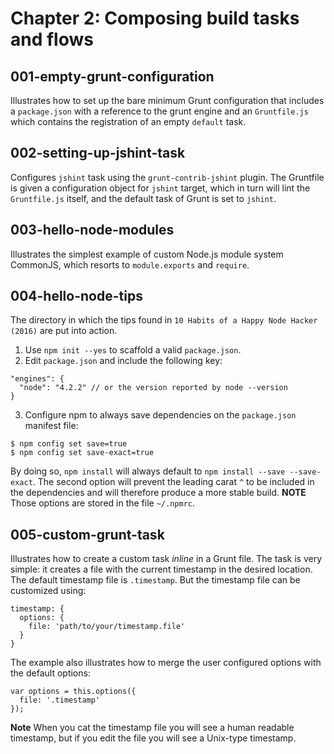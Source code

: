 Chapter 2: Composing build tasks and flows
==========================================

## 001-empty-grunt-configuration
Illustrates how to set up the bare minimum Grunt configuration that includes a `package.json` with a reference to the grunt engine and an `Gruntfile.js` which contains the registration of an empty `default` task.

## 002-setting-up-jshint-task
Configures `jshint` task using the `grunt-contrib-jshint` plugin. The Gruntfile is given a configuration object for `jshint` target, which in turn will lint the `Gruntfile.js` itself, and the default task of Grunt is set to `jshint`.

## 003-hello-node-modules
Illustrates the simplest example of custom Node.js module system CommonJS, which resorts to `module.exports` and `require`.

## 004-hello-node-tips
The directory in which the tips found in `10 Habits of a Happy Node Hacker (2016)` are put into action.
1. Use `npm init --yes` to scaffold a valid `package.json`.
2. Edit `package.json` and include the following key:
```
"engines": {
  "node": "4.2.2" // or the version reported by node --version
}
```
3. Configure npm to always save dependencies on the `package.json` manifest file:
```
$ npm config set save=true
$ npm config set save-exact=true
```
By doing so, `npm install` will always default to `npm install --save --save-exact`.
The second option will prevent the leading carat `^` to be included in the dependencies and will therefore produce a more stable build.
**NOTE**
Those options are stored in the file `~/.npmrc`.

## 005-custom-grunt-task
Illustrates how to create a custom task *inline* in a Grunt file. The task is very simple: it creates a file with the current timestamp in the desired location.
The default timestamp file is `.timestamp`. But the timestamp  file can be customized using:
```
timestamp: {
  options: {
    file: 'path/to/your/timestamp.file'
  }
}
```
The example also illustrates how to merge the user configured options with the default options:
```
var options = this.options({
  file: '.timestamp'
});
```

**Note** When you cat the timestamp file you will see a human readable timestamp, but if you edit the file you will see a Unix-type timestamp.
